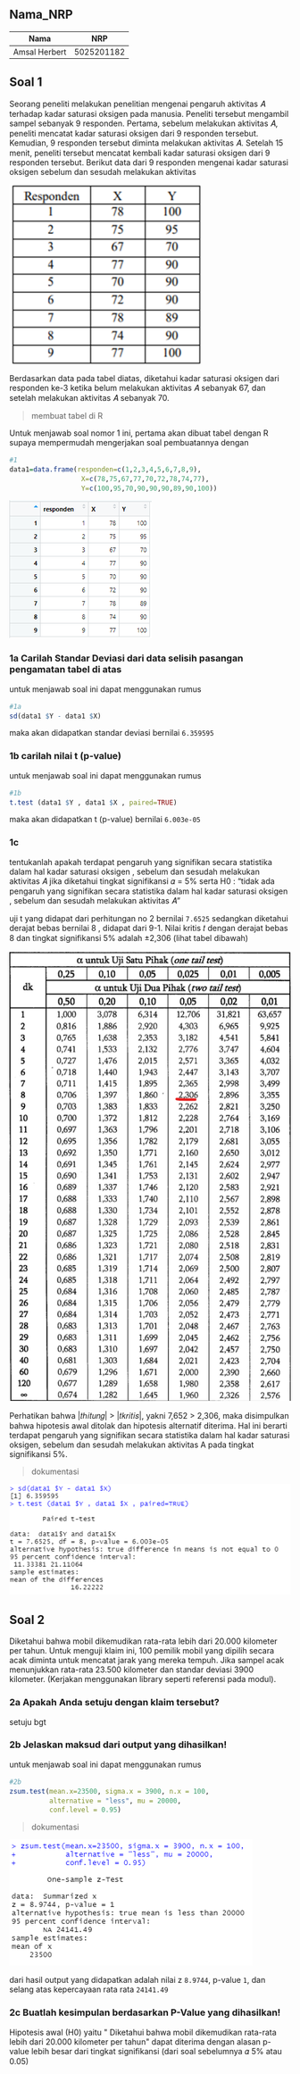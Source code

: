 ## Nama_NRP
| Nama             | NRP        |
|------------------|------------|
| Amsal Herbert    | 5025201182 |

## Soal 1
Seorang peneliti melakukan penelitian mengenai pengaruh aktivitas 𝐴 terhadap
kadar saturasi oksigen pada manusia. Peneliti tersebut mengambil sampel
sebanyak 9 responden. Pertama, sebelum melakukan aktivitas 𝐴, peneliti mencatat
kadar saturasi oksigen dari 9 responden tersebut. Kemudian, 9 responden tersebut
diminta melakukan aktivitas 𝐴. Setelah 15 menit, peneliti tersebut mencatat kembali
kadar saturasi oksigen dari 9 responden tersebut. Berikut data dari 9 responden
mengenai kadar saturasi oksigen sebelum dan sesudah melakukan aktivitas

![1a](https://github.com/bosbonta/P2_Probstat_F_5025201182/blob/main/screenshot/pic.1a.png)

Berdasarkan data pada tabel diatas, diketahui kadar saturasi oksigen dari
responden ke-3 ketika belum melakukan aktivitas 𝐴 sebanyak 67, dan setelah
melakukan aktivitas 𝐴 sebanyak 70.

>membuat tabel di R

Untuk menjawab soal nomor 1 ini, pertama akan dibuat tabel dengan R supaya mempermudah mengerjakan soal
pembuatannya dengan 

``` R
#1
data1=data.frame(responden=c(1,2,3,4,5,6,7,8,9),
                  X=c(78,75,67,77,70,72,78,74,77), 
                  Y=c(100,95,70,90,90,90,89,90,100))

```

![1b](https://github.com/bosbonta/P2_Probstat_F_5025201182/blob/main/screenshot/pic.1b.png)

### 1a Carilah Standar Deviasi dari data selisih pasangan pengamatan tabel di atas

untuk menjawab soal ini dapat menggunakan rumus

``` R
#1a
sd(data1 $Y - data1 $X)
```
maka akan didapatkan standar deviasi bernilai ```6.359595```

### 1b carilah nilai t (p-value)

untuk menjawab soal ini dapat menggunakan rumus

``` R
#1b
t.test (data1 $Y , data1 $X , paired=TRUE)
```
maka akan didapatkan t (p-value) bernilai ```6.003e-05```

### 1c

tentukanlah apakah terdapat pengaruh yang signifikan secara statistika
dalam hal kadar saturasi oksigen , sebelum dan sesudah melakukan
aktivitas 𝐴 jika diketahui tingkat signifikansi 𝛼 = 5% serta H0 : “tidak ada
pengaruh yang signifikan secara statistika dalam hal kadar saturasi
oksigen , sebelum dan sesudah melakukan aktivitas 𝐴”

uji t yang didapat dari perhitungan no 2 bernilai ```7.6525``` 
sedangkan diketahui derajat bebas bernilai 8 , didapat dari 9-1. Nilai kritis 𝑡 dengan derajat bebas 8 dan tingkat signifikansi 5%
adalah ±2,306 (lihat tabel dibawah)

![1c](https://github.com/bosbonta/P2_Probstat_F_5025201182/blob/main/screenshot/pic.1c.png)

Perhatikan bahwa  |𝑡ℎ𝑖𝑡𝑢𝑛𝑔| > |𝑡𝑘𝑟𝑖𝑡𝑖𝑠|, yakni 7,652 > 2,306, maka disimpulkan bahwa
hipotesis awal ditolak dan hipotesis alternatif diterima. Hal ini berarti terdapat pengaruh yang
signifikan secara statistika dalam hal kadar saturasi oksigen, sebelum dan sesudah melakukan
aktivitas A pada tingkat signifikansi 5%.

>dokumentasi

![1d](https://github.com/bosbonta/P2_Probstat_F_5025201182/blob/main/screenshot/pic1.png)

## Soal 2
Diketahui bahwa mobil dikemudikan rata-rata lebih dari 20.000 kilometer per tahun.
Untuk menguji klaim ini, 100 pemilik mobil yang dipilih secara acak diminta untuk
mencatat jarak yang mereka tempuh. Jika sampel acak menunjukkan rata-rata
23.500 kilometer dan standar deviasi 3900 kilometer. (Kerjakan menggunakan
library seperti referensi pada modul).

### 2a Apakah Anda setuju dengan klaim tersebut?

setuju bgt

### 2b Jelaskan maksud dari output yang dihasilkan!

untuk menjawab soal ini dapat menggunakan rumus
``` R
#2b
zsum.test(mean.x=23500, sigma.x = 3900, n.x = 100,  
          alternative = "less", mu = 20000,
          conf.level = 0.95)
```

>dokumentasi

![2a](https://github.com/bosbonta/P2_Probstat_F_5025201182/blob/main/screenshot/pic2.png)

dari hasil output yang didapatkan adalah nilai z ```8.9744```, p-value ```1```, dan selang atas kepercayaan rata rata ```24141.49```

### 2c Buatlah kesimpulan berdasarkan P-Value yang dihasilkan!

Hipotesis awal (H0) yaitu " Diketahui bahwa mobil dikemudikan rata-rata lebih dari 20.000 kilometer per tahun" dapat diterima dengan alasan p-value lebih besar dari tingkat signifikansi (dari soal sebelumnya 𝛼 5% atau 0.05)
